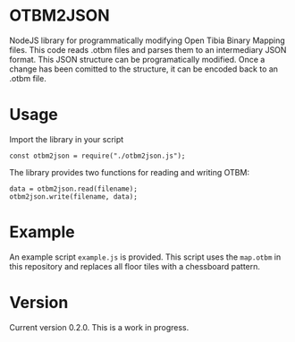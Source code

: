 # OTBM2JSON
NodeJS library for programmatically modifying Open Tibia Binary Mapping files. This code reads .otbm files and parses them to an intermediary JSON format. This JSON structure can be programatically modified. Once a change has been comitted to the structure, it can be encoded back to an .otbm file.

# Usage
Import the library in your script

    const otbm2json = require("./otbm2json.js");

The library provides two functions for reading and writing OTBM:

    data = otbm2json.read(filename);
    otbm2json.write(filename, data);

# Example
An example script `example.js` is provided. This script uses the `map.otbm` in this repository and replaces all floor tiles with a chessboard pattern.

# Version
Current version 0.2.0. This is a work in progress.
